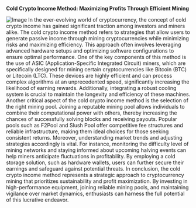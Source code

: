 **Cold Crypto Income Method: Maximizing Profits Through Efficient Mining**

![Image](https://github.com/user-attachments/assets/4a25d116-2220-4385-b08e-f287af8fcbc4)
In the ever-evolving world of cryptocurrency, the concept of cold crypto income has gained significant traction among investors and miners alike. The cold crypto income method refers to strategies that allow users to generate passive income through mining cryptocurrencies while minimizing risks and maximizing efficiency. This approach often involves leveraging advanced hardware setups and optimizing software configurations to ensure optimal performance.
One of the key components of this method is the use of ASIC (Application-Specific Integrated Circuit) miners, which are specifically designed for mining certain cryptocurrencies like Bitcoin (BTC) or Litecoin (LTC). These devices are highly efficient and can process complex algorithms at an unprecedented speed, significantly increasing the likelihood of earning rewards. Additionally, integrating a robust cooling system is crucial to maintain the longevity and efficiency of these machines.
Another critical aspect of the cold crypto income method is the selection of the right mining pool. Joining a reputable mining pool allows individuals to combine their computational power with others, thereby increasing the chances of successfully solving blocks and receiving payouts. Popular pools such as F2Pool and Slush Pool offer competitive fee structures and reliable infrastructure, making them ideal choices for those seeking consistent returns.
Moreover, understanding market trends and adjusting strategies accordingly is vital. For instance, monitoring the difficulty level of mining networks and staying informed about upcoming halving events can help miners anticipate fluctuations in profitability. By employing a cold storage solution, such as hardware wallets, users can further secure their earnings and safeguard against potential threats.
In conclusion, the cold crypto income method represents a strategic approach to cryptocurrency mining that prioritizes sustainability and profit maximization. By investing in high-performance equipment, joining reliable mining pools, and maintaining vigilance over market dynamics, enthusiasts can harness the full potential of this lucrative endeavor.
